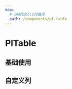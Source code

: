 ```yaml
---
map:
  # 映射到docs的路径
  path: /components/pl-table
---
```

# PlTable

## 基础使用

<demo src="./demo/base-table.vue"
  language="vue">
</demo>


## 自定义列
<demo src="./demo/template-column.vue"
  language="vue">
</demo>
